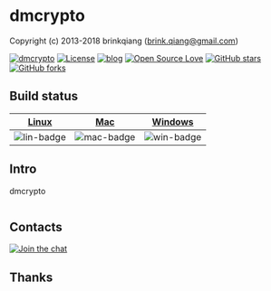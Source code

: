 # dmcrypto

Copyright (c) 2013-2018 brinkqiang (brink.qiang@gmail.com)

[![dmcrypto](https://img.shields.io/badge/brinkqiang-dmcrypto-blue.svg?style=flat-square)](https://github.com/brinkqiang/dmcrypto)
[![License](https://img.shields.io/badge/license-MIT-brightgreen.svg)](https://github.com/brinkqiang/dmcrypto/blob/master/LICENSE)
[![blog](https://img.shields.io/badge/Author-Blog-7AD6FD.svg)](https://brinkqiang.github.io/)
[![Open Source Love](https://badges.frapsoft.com/os/v3/open-source.png)](https://github.com/brinkqiang)
[![GitHub stars](https://img.shields.io/github/stars/brinkqiang/dmcrypto.svg?label=Stars)](https://github.com/brinkqiang/dmcrypto) 
[![GitHub forks](https://img.shields.io/github/forks/brinkqiang/dmcrypto.svg?label=Fork)](https://github.com/brinkqiang/dmcrypto)

## Build status
| [Linux][lin-link] | [Mac][mac-link] | [Windows][win-link] |
| :---------------: | :----------------: | :-----------------: |
| ![lin-badge]      | ![mac-badge]       | ![win-badge]        |

[lin-badge]: https://github.com/brinkqiang/dmcrypto/workflows/linux/badge.svg "linux build status"
[lin-link]:  https://github.com/brinkqiang/dmcrypto/actions/workflows/linux.yml "linux build status"
[mac-badge]: https://github.com/brinkqiang/dmcrypto/workflows/mac/badge.svg "mac build status"
[mac-link]:  https://github.com/brinkqiang/dmcrypto/actions/workflows/mac.yml "mac build status"
[win-badge]: https://github.com/brinkqiang/dmcrypto/workflows/win/badge.svg "win build status"
[win-link]:  https://github.com/brinkqiang/dmcrypto/actions/workflows/win.yml "win build status"

## Intro
dmcrypto
```cpp
```
## Contacts
[![Join the chat](https://badges.gitter.im/brinkqiang/dmcrypto/Lobby.svg)](https://gitter.im/brinkqiang/dmcrypto)

## Thanks
